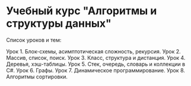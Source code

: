 # Учебный курс "Алгоритмы и структуры данных"

Список уроков и тем:

Урок 1. Блок-схемы, асимптотическая сложность, рекурсия.
Урок 2. Массив, список, поиск.
Урок 3. Класс, структура и дистанция.
Урок 4. Деревья, хэш-таблицы.
Урок 5. Стек, очередь, словарь и коллекции в C#.
Урок 6. Графы.
Урок 7. Динамическое программирование.
Урок 8. Алгоритмы сортировки.
